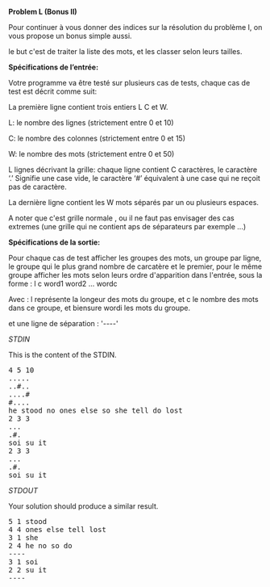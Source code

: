 **Problem L (Bonus II)**

Pour continuer à vous donner des indices sur la résolution du problème I, on vous propose un bonus simple aussi.

le but c'est de traiter la liste des mots, et les classer selon leurs tailles.

**Spécifications de l’entrée:**

Votre programme va être testé sur plusieurs cas de tests, chaque cas de test est décrit comme suit:

La première ligne contient trois entiers L C et W.

L: le nombre des lignes (strictement entre 0 et 10)

C: le nombre des colonnes (strictement entre 0 et 15)

W: le nombre des mots (strictement entre 0 et 50)

L lignes décrivant la grille: chaque ligne contient C caractères, le caractère ‘.’ Signifie une case vide, le caractère ‘#’ équivalent à une case qui ne reçoit pas de caractère.

La dernière ligne contient les W mots séparés par un ou plusieurs espaces.

A noter que c'est grille normale , ou il ne faut pas envisager des cas extremes (une grille qui ne contient aps de séparateurs par exemple ...)

**Spécifications de la sortie:**

Pour chaque cas de test afficher les groupes des mots, un groupe par ligne, le groupe qui le plus grand nombre de carcatère et le premier, pour le même groupe afficher les mots selon leurs ordre d'apparition dans l'entrée, sous la forme : l c word1 word2 ... wordc

Avec : l représente la longeur des mots du groupe, et c le nombre des mots dans ce groupe, et biensure wordi les mots du groupe.

et une ligne de séparation : '----'

_STDIN_

This is the content of the STDIN.
<pre>
4 5 10
.....
..#..
....#
#....
he stood no ones else so she tell do lost
2 3 3
...
.#.
soi su it
2 3 3
...
.#.
soi su it
</pre>

_STDOUT_

Your solution should produce a similar result.

<pre>
5 1 stood
4 4 ones else tell lost
3 1 she
2 4 he no so do
----
3 1 soi
2 2 su it
----
</pre>